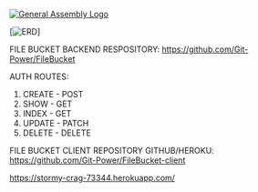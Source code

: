 [![General Assembly Logo](https://camo.githubusercontent.com/1a91b05b8f4d44b5bbfb83abac2b0996d8e26c92/687474703a2f2f692e696d6775722e636f6d2f6b6538555354712e706e67)](https://generalassemb.ly/education/web-development-immersive)

[![ERD](https://imgur.com/TmfwsAa)]

FILE BUCKET BACKEND RESPOSITORY:
https://github.com/Git-Power/FileBucket

AUTH ROUTES:
1. CREATE - POST
2. SHOW - GET
3. INDEX - GET
4. UPDATE - PATCH
5. DELETE - DELETE


FILE BUCKET CLIENT REPOSITORY GITHUB/HEROKU:
https://github.com/Git-Power/FileBucket-client

https://stormy-crag-73344.herokuapp.com/

